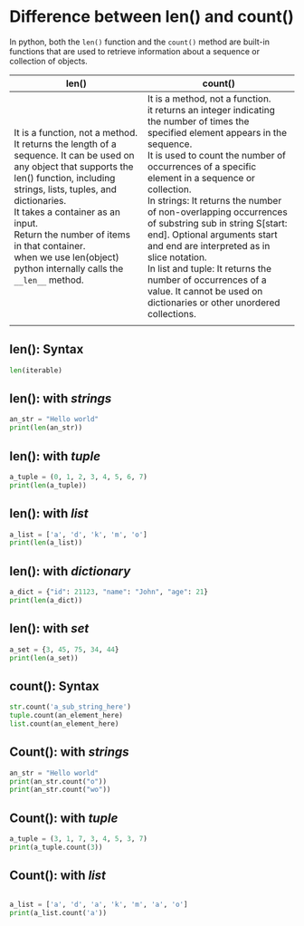 # Difference between len() and count()

In python, both the `len()` function and the `count()` method are built-in functions that are used to retrieve information about a sequence or collection of objects.

|len()|count()|
|-------------|---------------------|
|It is a function, not a method. <br> It returns the length of a sequence. It can be used on any object that supports the len() function, including strings, lists, tuples, and dictionaries.<br>It takes a container as an input.<br>Return the number of items in that container.<br>when we use len(object) python internally calls the `__len__` method.|It is a method, not a function.<br> it returns an integer indicating the number of times the specified element appears in the sequence. <br>It is used to count the number of occurrences of a specific element in a sequence or collection. <br> In strings: It returns the number of non-overlapping occurrences of substring sub in string S[start: end]. Optional arguments start and end are interpreted as in slice notation.<br>In list and tuple: It returns the number of occurrences of a value. It cannot be used on dictionaries or other unordered collections.<br>|
|||

## len(): Syntax

```python
len(iterable)
```

## len(): with *strings*

```python
an_str = "Hello world"
print(len(an_str))
```

## len(): with *tuple*

```python
a_tuple = (0, 1, 2, 3, 4, 5, 6, 7)
print(len(a_tuple))
```

## len(): with *list*

```python
a_list = ['a', 'd', 'k', 'm', 'o']
print(len(a_list))
```

## len(): with *dictionary*

```python
a_dict = {"id": 21123, "name": "John", "age": 21}
print(len(a_dict))
```

## len(): with *set*

```python
a_set = {3, 45, 75, 34, 44}
print(len(a_set))
```

## count(): Syntax

```python
str.count('a_sub_string_here')
tuple.count(an_element_here)
list.count(an_element_here)
```

## Count(): with *strings*

```python
an_str = "Hello world"
print(an_str.count("o"))
print(an_str.count("wo"))
```

## Count(): with *tuple*

```python
a_tuple = (3, 1, 7, 3, 4, 5, 3, 7)
print(a_tuple.count(3))
```

## Count(): with *list*

```python

a_list = ['a', 'd', 'a', 'k', 'm', 'a', 'o']
print(a_list.count('a'))
```
